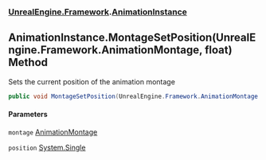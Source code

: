 ### [UnrealEngine.Framework](./UnrealEngine-Framework.md 'UnrealEngine.Framework').[AnimationInstance](./UnrealEngine-Framework-AnimationInstance.md 'UnrealEngine.Framework.AnimationInstance')
## AnimationInstance.MontageSetPosition(UnrealEngine.Framework.AnimationMontage, float) Method
Sets the current position of the animation montage  
```csharp
public void MontageSetPosition(UnrealEngine.Framework.AnimationMontage montage, float position);
```
#### Parameters
<a name='UnrealEngine-Framework-AnimationInstance-MontageSetPosition(UnrealEngine-Framework-AnimationMontage_float)-montage'></a>
`montage` [AnimationMontage](./UnrealEngine-Framework-AnimationMontage.md 'UnrealEngine.Framework.AnimationMontage')  
  
<a name='UnrealEngine-Framework-AnimationInstance-MontageSetPosition(UnrealEngine-Framework-AnimationMontage_float)-position'></a>
`position` [System.Single](https://docs.microsoft.com/en-us/dotnet/api/System.Single 'System.Single')  
  

